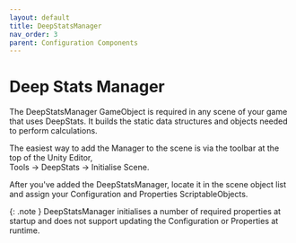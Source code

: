 ```yaml
---
layout: default
title: DeepStatsManager
nav_order: 3
parent: Configuration Components
---
```


# Deep Stats Manager

The DeepStatsManager GameObject is required in any scene of your game that uses DeepStats. It builds the static data structures and objects needed to perform calculations.

The easiest way to add the Manager to the scene is via the toolbar at the top of the Unity Editor, \
Tools -> DeepStats -> Initialise Scene.

After you've added the DeepStatsManager, locate it in the scene object list and assign your Configuration and Properties ScriptableObjects.

{: .note }
DeepStatsManager initialises a number of required properties at startup and does not support updating the Configuration or Properties at runtime.